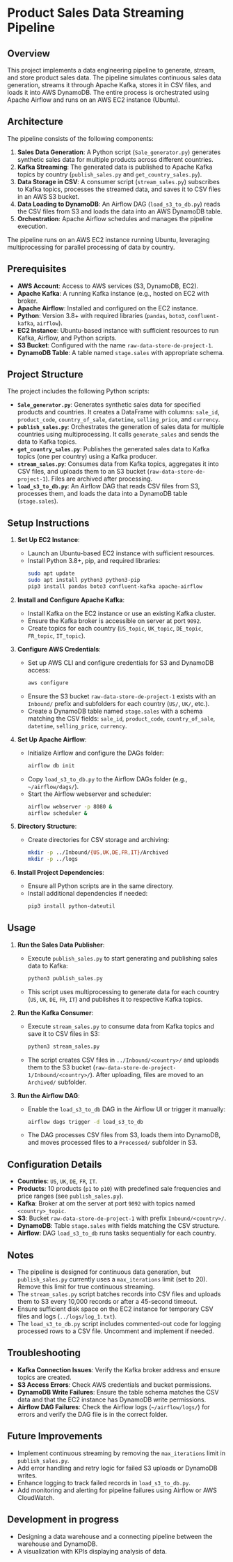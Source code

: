 # Product Sales Data Streaming Pipeline

## Overview
This project implements a data engineering pipeline to generate, stream, and store product sales data. The pipeline simulates continuous sales data generation, streams it through Apache Kafka, stores it in CSV files, and loads it into AWS DynamoDB. The entire process is orchestrated using Apache Airflow and runs on an AWS EC2 instance (Ubuntu).

## Architecture
The pipeline consists of the following components:
1. **Sales Data Generation**: A Python script (`Sale_generator.py`) generates synthetic sales data for multiple products across different countries.
2. **Kafka Streaming**: The generated data is published to Apache Kafka topics by country (`publish_sales.py` and `get_country_sales.py`).
3. **Data Storage in CSV**: A consumer script (`stream_sales.py`) subscribes to Kafka topics, processes the streamed data, and saves it to CSV files in an AWS S3 bucket.
4. **Data Loading to DynamoDB**: An Airflow DAG (`load_s3_to_db.py`) reads the CSV files from S3 and loads the data into an AWS DynamoDB table.
5. **Orchestration**: Apache Airflow schedules and manages the pipeline execution.

The pipeline runs on an AWS EC2 instance running Ubuntu, leveraging multiprocessing for parallel processing of data by country.

## Prerequisites
- **AWS Account**: Access to AWS services (S3, DynamoDB, EC2).
- **Apache Kafka**: A running Kafka instance (e.g., hosted on EC2 with broker.
- **Apache Airflow**: Installed and configured on the EC2 instance.
- **Python**: Version 3.8+ with required libraries (`pandas`, `boto3`, `confluent-kafka`, `airflow`).
- **EC2 Instance**: Ubuntu-based instance with sufficient resources to run Kafka, Airflow, and Python scripts.
- **S3 Bucket**: Configured with the name `raw-data-store-de-project-1`.
- **DynamoDB Table**: A table named `stage.sales` with appropriate schema.

## Project Structure
The project includes the following Python scripts:

- **`Sale_generator.py`**: Generates synthetic sales data for specified products and countries. It creates a DataFrame with columns: `sale_id`, `product_code`, `country_of_sale`, `datetime`, `selling_price`, and `currency`.
- **`publish_sales.py`**: Orchestrates the generation of sales data for multiple countries using multiprocessing. It calls `generate_sales` and sends the data to Kafka topics.
- **`get_country_sales.py`**: Publishes the generated sales data to Kafka topics (one per country) using a Kafka producer.
- **`stream_sales.py`**: Consumes data from Kafka topics, aggregates it into CSV files, and uploads them to an S3 bucket (`raw-data-store-de-project-1`). Files are archived after processing.
- **`load_s3_to_db.py`**: An Airflow DAG that reads CSV files from S3, processes them, and loads the data into a DynamoDB table (`stage.sales`).

## Setup Instructions
1. **Set Up EC2 Instance**:
   - Launch an Ubuntu-based EC2 instance with sufficient resources.
   - Install Python 3.8+, pip, and required libraries:
     ```bash
     sudo apt update
     sudo apt install python3 python3-pip
     pip3 install pandas boto3 confluent-kafka apache-airflow
     ```

2. **Install and Configure Apache Kafka**:
   - Install Kafka on the EC2 instance or use an existing Kafka cluster.
   - Ensure the Kafka broker is accessible on server at port `9092`.
   - Create topics for each country (`US_topic`, `UK_topic`, `DE_topic`, `FR_topic`, `IT_topic`).

3. **Configure AWS Credentials**:
   - Set up AWS CLI and configure credentials for S3 and DynamoDB access:
     ```bash
     aws configure
     ```
   - Ensure the S3 bucket `raw-data-store-de-project-1` exists with an `Inbound/` prefix and subfolders for each country (`US/`, `UK/`, etc.).
   - Create a DynamoDB table named `stage.sales` with a schema matching the CSV fields: `sale_id`, `product_code`, `country_of_sale`, `datetime`, `selling_price`, `currency`.

4. **Set Up Apache Airflow**:
   - Initialize Airflow and configure the DAGs folder:
     ```bash
     airflow db init
     ```
   - Copy `load_s3_to_db.py` to the Airflow DAGs folder (e.g., `~/airflow/dags/`).
   - Start the Airflow webserver and scheduler:
     ```bash
     airflow webserver -p 8080 &
     airflow scheduler &
     ```

5. **Directory Structure**:
   - Create directories for CSV storage and archiving:
     ```bash
     mkdir -p ../Inbound/{US,UK,DE,FR,IT}/Archived
     mkdir -p ../logs
     ```

6. **Install Project Dependencies**:
   - Ensure all Python scripts are in the same directory.
   - Install additional dependencies if needed:
     ```bash
     pip3 install python-dateutil
     ```

## Usage
1. **Run the Sales Data Publisher**:
   - Execute `publish_sales.py` to start generating and publishing sales data to Kafka:
     ```bash
     python3 publish_sales.py
     ```
   - This script uses multiprocessing to generate data for each country (`US`, `UK`, `DE`, `FR`, `IT`) and publishes it to respective Kafka topics.

2. **Run the Kafka Consumer**:
   - Execute `stream_sales.py` to consume data from Kafka topics and save it to CSV files in S3:
     ```bash
     python3 stream_sales.py
     ```
   - The script creates CSV files in `../Inbound/<country>/` and uploads them to the S3 bucket (`raw-data-store-de-project-1/Inbound/<country>/`). After uploading, files are moved to an `Archived/` subfolder.

3. **Run the Airflow DAG**:
   - Enable the `load_s3_to_db` DAG in the Airflow UI or trigger it manually:
     ```bash
     airflow dags trigger -d load_s3_to_db
     ```
   - The DAG processes CSV files from S3, loads them into DynamoDB, and moves processed files to a `Processed/` subfolder in S3.

## Configuration Details
- **Countries**: `US`, `UK`, `DE`, `FR`, `IT`.
- **Products**: 10 products (`p1` to `p10`) with predefined sale frequencies and price ranges (see `publish_sales.py`).
- **Kafka**: Broker at om the server at port `9092` with topics named `<country>_topic`.
- **S3**: Bucket `raw-data-store-de-project-1` with prefix `Inbound/<country>/`.
- **DynamoDB**: Table `stage.sales` with fields matching the CSV structure.
- **Airflow**: DAG `load_s3_to_db` runs tasks sequentially for each country.

## Notes
- The pipeline is designed for continuous data generation, but `publish_sales.py` currently uses a `max_iterations` limit (set to 20). Remove this limit for true continuous streaming.
- The `stream_sales.py` script batches records into CSV files and uploads them to S3 every 10,000 records or after a 45-second timeout.
- Ensure sufficient disk space on the EC2 instance for temporary CSV files and logs (`../logs/log_1.txt`).
- The `load_s3_to_db.py` script includes commented-out code for logging processed rows to a CSV file. Uncomment and implement if needed.

## Troubleshooting
- **Kafka Connection Issues**: Verify the Kafka broker address and ensure topics are created.
- **S3 Access Errors**: Check AWS credentials and bucket permissions.
- **DynamoDB Write Failures**: Ensure the table schema matches the CSV data and that the EC2 instance has DynamoDB write permissions.
- **Airflow DAG Failures**: Check the Airflow logs (`~/airflow/logs/`) for errors and verify the DAG file is in the correct folder.

## Future Improvements
- Implement continuous streaming by removing the `max_iterations` limit in `publish_sales.py`.
- Add error handling and retry logic for failed S3 uploads or DynamoDB writes.
- Enhance logging to track failed records in `load_s3_to_db.py`.
- Add monitoring and alerting for pipeline failures using Airflow or AWS CloudWatch.

## Development in progress
- Designing a data warehouse and a connecting pipeline between the warehouse and DynamoDB.
- A visualization with KPIs displaying analysis of data. 